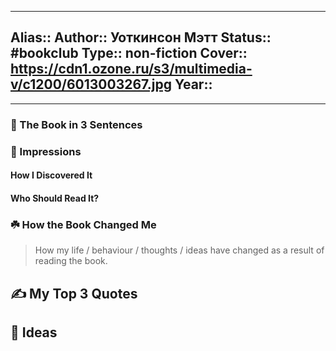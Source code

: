 
---
Alias::
Author:: Уоткинсон Мэтт
Status:: #bookclub 
Type:: non-fiction
Cover:: https://cdn1.ozone.ru/s3/multimedia-v/c1200/6013003267.jpg
Year::
---

---

### 🚀 The Book in 3 Sentences

### 🎨 Impressions

#### How I Discovered It

#### Who Should Read It?

### ☘️ How the Book Changed Me

> How my life / behaviour / thoughts / ideas have changed as a result of reading the book.

## ✍️ My Top 3 Quotes

## 📒 Ideas